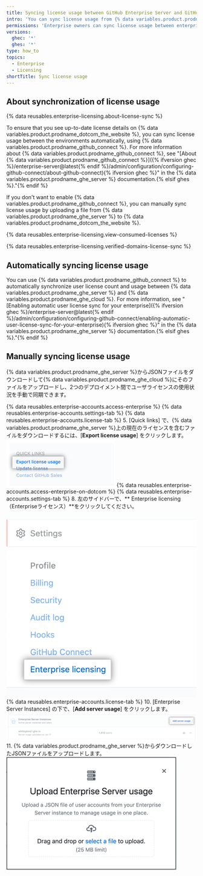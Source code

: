 ```yaml
---
title: Syncing license usage between GitHub Enterprise Server and GitHub Enterprise Cloud
intro: 'You can sync license usage from {% data variables.product.prodname_ghe_server %} to {% data variables.product.prodname_ghe_cloud %} to view all license usage across your enterprise in one place and ensure that people with accounts in both environments only consume one user license.'
permissions: 'Enterprise owners can sync license usage between enterprise accounts on {% data variables.product.prodname_ghe_server %} and {% data variables.product.prodname_ghe_cloud %}.'
versions:
  ghec: '*'
  ghes: '*'
type: how_to
topics:
  - Enterprise
  - Licensing
shortTitle: Sync license usage
---
```


## About synchronization of license usage

{% data reusables.enterprise-licensing.about-license-sync %}

To ensure that you see up-to-date license details on {% data variables.product.prodname_dotcom_the_website %}, you can sync license usage between the environments automatically, using {% data variables.product.prodname_github_connect %}. For more information about {% data variables.product.prodname_github_connect %}, see "[About {% data variables.product.prodname_github_connect %}]({% ifversion ghec %}/enterprise-server@latest{% endif %}/admin/configuration/configuring-github-connect/about-github-connect){% ifversion ghec %}" in the {% data variables.product.prodname_ghe_server %} documentation.{% elsif ghes %}."{% endif %}

If you don't want to enable {% data variables.product.prodname_github_connect %}, you can manually sync license usage by uploading a file from {% data variables.product.prodname_ghe_server %} to {% data variables.product.prodname_dotcom_the_website %}.

{% data reusables.enterprise-licensing.view-consumed-licenses %}

{% data reusables.enterprise-licensing.verified-domains-license-sync %}

## Automatically syncing license usage

You can use {% data variables.product.prodname_github_connect %} to automatically synchronize user license count and usage between {% data variables.product.prodname_ghe_server %} and {% data variables.product.prodname_ghe_cloud %}. For more information, see "[Enabling automatic user license sync for your enterprise]({% ifversion ghec %}/enterprise-server@latest{% endif %}/admin/configuration/configuring-github-connect/enabling-automatic-user-license-sync-for-your-enterprise){% ifversion ghec %}" in the {% data variables.product.prodname_ghe_server %} documentation.{% elsif ghes %}."{% endif %}

## Manually syncing license usage

{% data variables.product.prodname_ghe_server %}からJSONファイルをダウンロードして{% data variables.product.prodname_ghe_cloud %}にそのファイルをアップロードし、2つのデプロイメント間でユーザライセンスの使用状況を手動で同期できます。

{% data reusables.enterprise-accounts.access-enterprise %}
{% data reusables.enterprise-accounts.settings-tab %}
{% data reusables.enterprise-accounts.license-tab %}
5. [Quick links] で、{% data variables.product.prodname_ghe_server %}上の現在のライセンスを含むファイルをダウンロードするには、[**Export license usage**] をクリックします。 ![ライセンス使用状況リンクをエクスポートする](/assets/images/enterprise/business-accounts/export-license-usage-link.png)
{% data reusables.enterprise-accounts.access-enterprise-on-dotcom %}
{% data reusables.enterprise-accounts.settings-tab %}
8. 左のサイドバーで、** Enterprise licensing（Enterpriseライセンス）**をクリックしてください。 ![[Enterprise account settings] サイトバーの "Enterprise licensing"](/assets/images/help/enterprises/enterprise-licensing-tab.png)
{% data reusables.enterprise-accounts.license-tab %}
10. [Enterprise Server Instances] の下で、[**Add server usage**] をクリックします。 ![GitHub Enterprise Serversの使用状況リンクをアップロードする](/assets/images/help/business-accounts/upload-ghe-server-usage-link.png)
11. {% data variables.product.prodname_ghe_server %}からダウンロードしたJSONファイルをアップロードします。 ![アップロードするファイルをドラッグアンドドロップまたは選択する](/assets/images/help/business-accounts/upload-ghe-server-usage-file.png)
